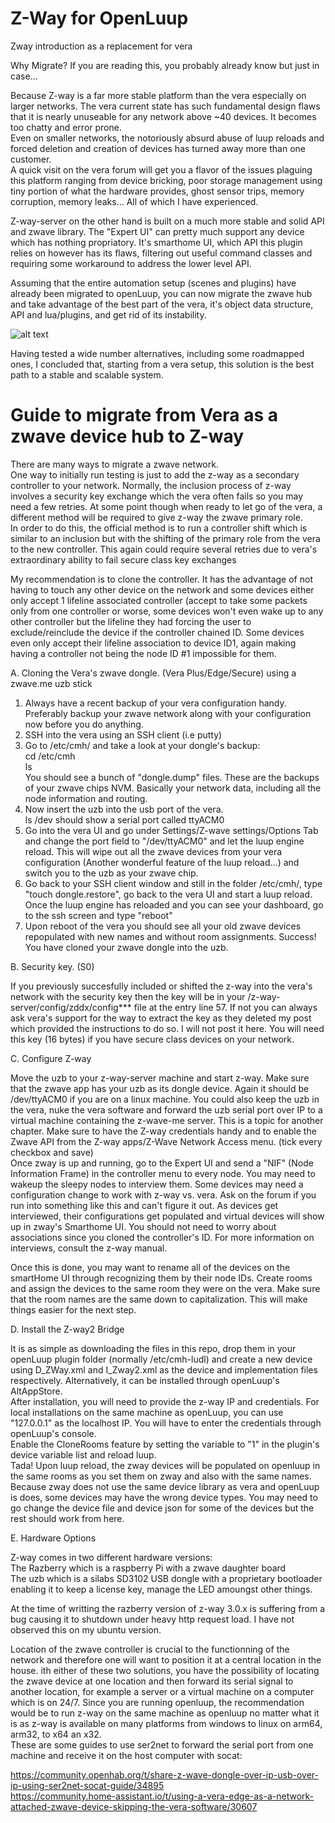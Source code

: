 # Z-Way for OpenLuup		
 Zway introduction as a replacement for vera		

  Why Migrate? If you are reading this, you probably already know but just in case...		

  Because Z-way is a far more stable platform than the vera especially on larger networks. The vera current state has such fundamental design flaws that it is nearly unuseable for any network above ~40 devices. It becomes too chatty and error prone.		
 Even on smaller networks, the notoriously absurd abuse of luup reloads and forced deletion and creation of devices has turned away more than one customer.		
 A quick visit on the vera forum will get you a flavor of the issues plaguing this platform ranging from device bricking, poor storage management using tiny portion of what the hardware provides, ghost sensor trips, memory corruption, memory leaks... All of which I have experienced.		

  Z-way-server on the other hand is built on a much more stable and solid API and zwave library. The "Expert UI" can pretty much support any device which has nothing propriatory. It's smarthome UI, which API this plugin relies on however has its flaws, filtering out useful command classes and requiring some workaround to address the lower level API.		

  Assuming that the entire automation setup (scenes and plugins) have already been migrated to openLuup, you can now migrate the zwave hub and take advantage of the best part of the vera, it's object data structure, API and lua/plugins, and get rid of its instability.
 
![alt text](https://anhman.neocities.org/Hub.png)
  
  Having tested a wide number alternatives, including some roadmapped ones, I concluded that, starting from a vera setup, this solution is the best path to a stable and scalable system.
  
  
  # Guide to migrate from Vera as a zwave device hub to Z-way		

  There are many ways to migrate a zwave network. 		
 One way to initially run testing is just to add the z-way as a secondary controller to your network. Normally, the inclusion process of z-way involves a security key exchange which the vera often fails so you may need a few retries. At some point though when ready to let go of the vera, a different method will be required to give z-way the zwave primary role.		
 In order to do this, the official method is to run a controller shift which is similar to an inclusion but with the shifting of the primary role from the vera to the new controller. This again could require several retries due to vera's extraordinary ability to fail secure class key exchanges		

  My recommendation is to clone the controller. It has the advantage of not having to touch any other device on the network and some devices either only accept 1 lifeline associated controller (accept to take some packets only from one controller or worse, some devices won't even wake up to any other controller but the lifeline they had forcing the user to exclude/reinclude the device if the controller chained ID. Some devices even only accept their lifeline association to device ID1, again making having a controller not being the node ID #1 impossible for them.		

  A. Cloning the Vera's zwave dongle. (Vera Plus/Edge/Secure) using a zwave.me uzb stick		

  1. Always have a recent backup of your vera configuration handy. Preferably backup your zwave network along with your configuration now before you do anything.		
 2. SSH into the vera using an SSH client (i.e putty)		
 3. Go to /etc/cmh/ and take a look at your dongle's backup: 		
    cd /etc/cmh		
    ls		
    You should see a bunch of "dongle.dump" files. These are the backups of your zwave chips NVM. Basically your network data, including all the node information and routing.		
 4. Now insert the uzb into the usb port of the vera.  		
    ls /dev        should show a serial port called ttyACM0		
 5. Go into the vera UI and go under Settings/Z-wave settings/Options Tab and change the port field to "/dev/ttyACM0" and let the luup engine reload. This will wipe out all the zwave devices from your vera configuration (Another wonderful feature of the luup reload...) and switch you to the uzb as your zwave chip.		
 6. Go back to your SSH client window and still in the folder /etc/cmh/, type "touch dongle.restore", go back to the vera UI and start a luup reload. Once the luup engine has reloaded and you can see your dashboard, go to the ssh screen and type "reboot"		
 7. Upon reboot of the vera you should see all your old zwave devices repopulated with new names and without room assignments. Success! You have cloned your zwave dongle into the uzb.		

  B. Security key. (S0)		

  If you previously succesfully included or shifted the z-way into the vera's network with the security key then the key will be in your /z-way-server/config/zddx/config*** file at the entry line 57. If not you can always ask vera's support for the way to extract the key as they deleted my post which provided the instructions to do so. I will not post it here. You will need this key (16 bytes) if you have secure class devices on your network.		

  C. Configure Z-way		

  Move the uzb to your z-way-server machine and start z-way. Make sure that the zwave app has your uzb as its dongle device. Again it should be /dev/ttyACM0 if you are on a linux machine. You could also keep the uzb in the vera, nuke the vera software and forward the uzb serial port over IP to a virtual machine containing the z-wave-me server. This is a topic for another chapter. Make sure to have the Z-way credentials handy and to enable the Zwave API from the Z-way apps/Z-Wave Network Access menu. (tick every checkbox and save)		
 Once zway is up and running, go to the Expert UI and send a "NIF" (Node Information Frame) in the controller menu to every node. You may need to wakeup the sleepy nodes to interview them. Some devices may need a configuration change to work with z-way vs. vera. Ask on the forum if you run into something like this and can't figure it out. As devices get interviewed, their configurations get populated and virtual devices will show up in zway's Smarthome UI. You should not need to worry about associations since you cloned the controller's ID. For more information on interviews, consult the z-way manual.		

  Once this is done, you may want to rename all of the devices on the smartHome UI through recognizing them by their node IDs. Create rooms and assign the devices to the same room they were on the vera. Make sure that the room names are the same down to capitalization. This will make things easier for the next step.		

  D. Install the Z-way2 Bridge		

  It is as simple as downloading the files in this repo, drop them in your openLuup plugin folder (normally /etc/cmh-ludl) and create a new device using D_ZWay.xml and I_Zway2.xml as the device and implementation files respectively. Alternatively, it can be installed through openLuup's AltAppStore.		
 After installation, you will need to provide the z-way IP and credentials. For local installations on the same machine as openLuup, you can use "127.0.0.1" as the localhost IP. You will have to enter the credentials through openLuup's console.		
 Enable the CloneRooms feature by setting the variable to "1" in the plugin's device variable list and reload luup.		
 Tada! Upon luup reload, the zway devices will be populated on openluup in the same rooms as you set them on zway and also with the same names. Because zway does not use the same device library as vera and openLuup is does, some devices may have the wrong device types. You may need to go change the device file and device json for some of the devices but the rest should work from here.		

  E. Hardware Options		

  Z-way comes in two different hardware versions: 		
    The Razberry which is a raspberry Pi with a zwave daughter board		
    The uzb which is a silabs SD3102 USB dongle with a proprietary bootloader enabling it to keep a license key, manage the LED amoungst other things.		

  At the time of writting the razberry version of z-way 3.0.x is suffering from a bug causing it to shutdown under heavy http request load. I have not observed this on my ubuntu version.		

  Location of the zwave controller is crucial to the functionning of the network and therefore one will want to position it at a central location in the house. ith either of these two solutions, you have the possibility of locating the zwave device at one location and then forward its serial signal to another location, for example a server or a virtual machine on a computer which is on 24/7. Since you are running openluup, the recommendation would be to run z-way on the same machine as openluup no matter what it is as z-way is available on many platforms from windows to linux on arm64, arm32, to x64 an x32.		
 These are some guides to use ser2net to forward the serial port from one machine and receive it on the host computer with socat:		

  https://community.openhab.org/t/share-z-wave-dongle-over-ip-usb-over-ip-using-ser2net-socat-guide/34895		
 https://community.home-assistant.io/t/using-a-vera-edge-as-a-network-attached-zwave-device-skipping-the-vera-software/30607
